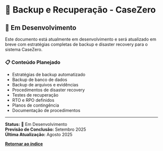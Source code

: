 # 💾 Backup e Recuperação - CaseZero

## 🔧 Em Desenvolvimento

Este documento está atualmente em desenvolvimento e será atualizado em breve com estratégias completas de backup e disaster recovery para o sistema CaseZero.

### 📋 Conteúdo Planejado

- Estratégias de backup automatizado
- Backup de banco de dados
- Backup de arquivos e evidências
- Procedimentos de disaster recovery
- Testes de recuperação
- RTO e RPO definidos
- Planos de contingência
- Documentação de procedimentos

---

**Status:** 🚧 Em Desenvolvimento  
**Previsão de Conclusão:** Setembro 2025  
**Última Atualização:** Agosto 2025

[**Retornar ao índice**](./README.md)
